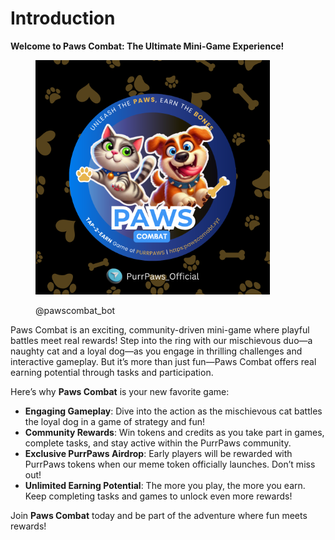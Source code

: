 # Introduction

**Welcome to Paws Combat: The Ultimate Mini-Game Experience!**

<figure><img src="../../.gitbook/assets/NEW PWAS LOGO.png" alt="" width="375"><figcaption><p>@pawscombat_bot</p></figcaption></figure>

Paws Combat is an exciting, community-driven mini-game where playful battles meet real rewards! Step into the ring with our mischievous duo—a naughty cat and a loyal dog—as you engage in thrilling challenges and interactive gameplay. But it’s more than just fun—Paws Combat offers real earning potential through tasks and participation.

Here’s why **Paws Combat** is your new favorite game:

* **Engaging Gameplay**: Dive into the action as the mischievous cat battles the loyal dog in a game of strategy and fun!
* **Community Rewards**: Win tokens and credits as you take part in games, complete tasks, and stay active within the PurrPaws community.
* **Exclusive PurrPaws Airdrop**: Early players will be rewarded with PurrPaws tokens when our meme token officially launches. Don’t miss out!
* **Unlimited Earning Potential**: The more you play, the more you earn. Keep completing tasks and games to unlock even more rewards!

Join **Paws Combat** today and be part of the adventure where fun meets rewards!
